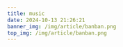 ```yaml
---
title: music
date: 2024-10-13 21:26:21
banner_img: /img/article/banban.png
top_img: /img/article/banban.png
---
```



<link rel="stylesheet" href="/dist/APlayer.min.css">
<script src="/dist/APlayer.min.js"></script>
<script src="/dist/Meting.min.js"></script>
<meting-js
    server="netease"
    type="playlist"
    id="8607556419"
    style="color: #2980b9"
    class="meting"
    volume="0.5"
    autoplay="true"
    mutex=true
    order="list"
    preload="auto"
    list-folded="false">
</meting-js>
